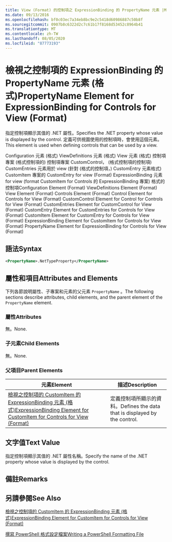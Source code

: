 ```yaml
---
title: View (Format) 的控制項之 ExpressionBinding 的 PropertyName 元素 |Microsoft Docs
ms.date: 09/13/2016
ms.openlocfilehash: bf0c03ec7a34eb8bc9e2c5418d60986887c50b8f
ms.sourcegitcommit: 0907b8c6322d2c7c61b17f8168d53452c8964b41
ms.translationtype: MT
ms.contentlocale: zh-TW
ms.lasthandoff: 08/05/2020
ms.locfileid: "87773193"
---
```

# <a name="propertyname-element-for-expressionbinding-for-controls-for-view-format"></a><span data-ttu-id="be0bd-102">檢視之控制項的 ExpressionBinding 的 PropertyName 元素 (格式)</span><span class="sxs-lookup"><span data-stu-id="be0bd-102">PropertyName Element for ExpressionBinding for Controls for View (Format)</span></span>

<span data-ttu-id="be0bd-103">指定控制項顯示其值的 .NET 屬性。</span><span class="sxs-lookup"><span data-stu-id="be0bd-103">Specifies the .NET property whose value is displayed by the control.</span></span> <span data-ttu-id="be0bd-104">定義可供視圖使用的控制項時，會使用這個元素。</span><span class="sxs-lookup"><span data-stu-id="be0bd-104">This element is used when defining controls that can be used by a view.</span></span>

<span data-ttu-id="be0bd-105">Configuration 元素 (格式) ViewDefinitions 元素 (格式) View 元素 (格式) 控制項專案 (格式控制項的) 控制項專案 CustomControl， (格式控制項的控制項) CustomEntries 元素用於 view (針對 (格式的控制項，) CustomEntry 元素格式) CustomItem 專案的 CustomEntry for view (Format) ExpressionBinding 元素 for view (format CustomItem for Controls 的 ExpressionBinding 專案) 格式的控制項</span><span class="sxs-lookup"><span data-stu-id="be0bd-105">Configuration Element (Format) ViewDefinitions Element (Format) View Element (Format) Controls Element (Format) Control Element for Controls for View (Format) CustomControl Element for Control for Controls for View (Format) CustomEntries Element for CustomControl for View (Format) CustomEntry Element for CustomEntries for Controls for View (Format) CustomItem Element for CustomEntry for Controls for View (Format) ExpressionBinding Element for CustomItem for Controls for View (Format) PropertyName Element for ExpressionBinding for Controls for View (Format)</span></span>

## <a name="syntax"></a><span data-ttu-id="be0bd-106">語法</span><span class="sxs-lookup"><span data-stu-id="be0bd-106">Syntax</span></span>

```xml
<PropertyName>.NetTypeProperty</PropertyName>
```

## <a name="attributes-and-elements"></a><span data-ttu-id="be0bd-107">屬性和項目</span><span class="sxs-lookup"><span data-stu-id="be0bd-107">Attributes and Elements</span></span>

<span data-ttu-id="be0bd-108">下列各節說明屬性、子專案和元素的父元素 `PropertyName` 。</span><span class="sxs-lookup"><span data-stu-id="be0bd-108">The following sections describe attributes, child elements, and the parent element of the `PropertyName` element.</span></span>

### <a name="attributes"></a><span data-ttu-id="be0bd-109">屬性</span><span class="sxs-lookup"><span data-stu-id="be0bd-109">Attributes</span></span>

<span data-ttu-id="be0bd-110">無。</span><span class="sxs-lookup"><span data-stu-id="be0bd-110">None.</span></span>

### <a name="child-elements"></a><span data-ttu-id="be0bd-111">子元素</span><span class="sxs-lookup"><span data-stu-id="be0bd-111">Child Elements</span></span>

<span data-ttu-id="be0bd-112">無。</span><span class="sxs-lookup"><span data-stu-id="be0bd-112">None.</span></span>

### <a name="parent-elements"></a><span data-ttu-id="be0bd-113">父項目</span><span class="sxs-lookup"><span data-stu-id="be0bd-113">Parent Elements</span></span>

|<span data-ttu-id="be0bd-114">元素</span><span class="sxs-lookup"><span data-stu-id="be0bd-114">Element</span></span>|<span data-ttu-id="be0bd-115">描述</span><span class="sxs-lookup"><span data-stu-id="be0bd-115">Description</span></span>|
|-------------|-----------------|
|[<span data-ttu-id="be0bd-116">檢視之控制項的 CustomItem 的 ExpressionBinding 元素 (格式)</span><span class="sxs-lookup"><span data-stu-id="be0bd-116">ExpressionBinding Element for CustomItem for Controls for View (Format)</span></span>](./expressionbinding-element-for-customitem-for-controls-for-view-format.md)|<span data-ttu-id="be0bd-117">定義控制項所顯示的資料。</span><span class="sxs-lookup"><span data-stu-id="be0bd-117">Defines the data that is displayed by the control.</span></span>|

## <a name="text-value"></a><span data-ttu-id="be0bd-118">文字值</span><span class="sxs-lookup"><span data-stu-id="be0bd-118">Text Value</span></span>

<span data-ttu-id="be0bd-119">指定控制項顯示其值的 .NET 屬性名稱。</span><span class="sxs-lookup"><span data-stu-id="be0bd-119">Specify the name of the .NET property whose value is displayed by the control.</span></span>

## <a name="remarks"></a><span data-ttu-id="be0bd-120">備註</span><span class="sxs-lookup"><span data-stu-id="be0bd-120">Remarks</span></span>

## <a name="see-also"></a><span data-ttu-id="be0bd-121">另請參閱</span><span class="sxs-lookup"><span data-stu-id="be0bd-121">See Also</span></span>

[<span data-ttu-id="be0bd-122">檢視之控制項的 CustomItem 的 ExpressionBinding 元素 (格式)</span><span class="sxs-lookup"><span data-stu-id="be0bd-122">ExpressionBinding Element for CustomItem for Controls for View (Format)</span></span>](./expressionbinding-element-for-customitem-for-controls-for-view-format.md)

[<span data-ttu-id="be0bd-123">撰寫 PowerShell 格式設定檔案</span><span class="sxs-lookup"><span data-stu-id="be0bd-123">Writing a PowerShell Formatting File</span></span>](./writing-a-powershell-formatting-file.md)
